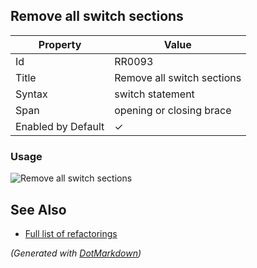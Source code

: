 ## Remove all switch sections

| Property           | Value                      |
| ------------------ | -------------------------- |
| Id                 | RR0093                     |
| Title              | Remove all switch sections |
| Syntax             | switch statement           |
| Span               | opening or closing brace   |
| Enabled by Default | &#x2713;                   |

### Usage

![Remove all switch sections](../../images/refactorings/RemoveAllSwitchSections.png)

## See Also

* [Full list of refactorings](Refactorings.md)


*\(Generated with [DotMarkdown](http://github.com/JosefPihrt/DotMarkdown)\)*